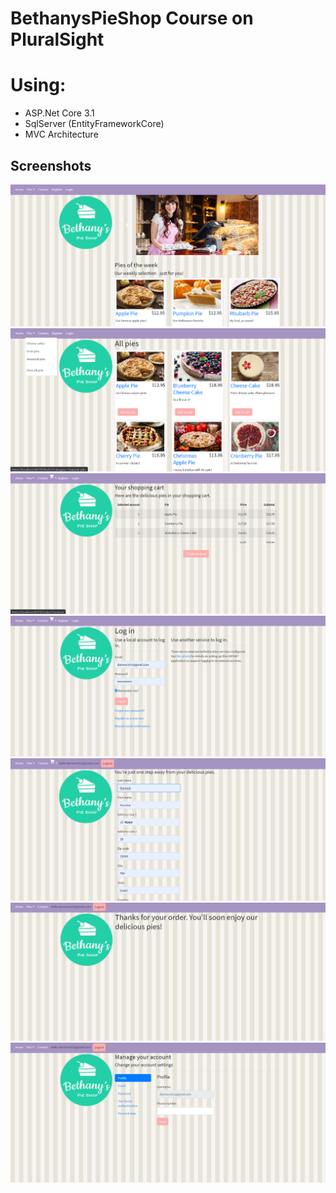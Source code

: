 # BethanysPieShop Course on PluralSight

# Using:
  * ASP.Net Core 3.1
  * SqlServer (EntityFrameworkCore)
  * MVC Architecture
  
  ## Screenshots
![Screenshot](Captur.png)
![Screenshot](Captur1.png)
![Screenshot](Captur2.png)
![Screenshot](Captur3.png)
![Screenshot](Captur4.png)
![Screenshot](Captur5.png)
![Screenshot](Captur6.png)
